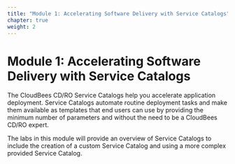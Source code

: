 ```yaml
---
title: "Module 1: Accelerating Software Delivery with Service Catalogs"
chapter: true
weight: 2
---
```


# Module 1: Accelerating Software Delivery with Service Catalogs

The CloudBees CD/RO Service Catalogs help you accelerate application deployment. Service Catalogs automate routine deployment tasks and make them available as templates that end users can use by providing the minimum number of parameters and without the need to be a  CloudBees CD/RO expert.

The labs in this module will provide an overview of Service Catalogs to include the creation of a custom Service Catalog and using a more complex provided Service Catalog.


